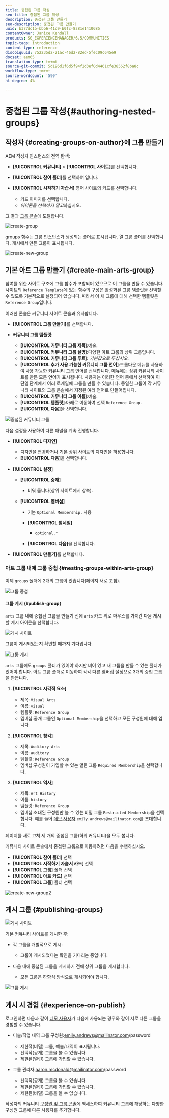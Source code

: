 ```yaml
---
title: 중첩된 그룹 작성
seo-title: 중첩된 그룹 작성
description: 중첩된 그룹 만들기
seo-description: 중첩된 그룹 만들기
uuid: b377dc1b-bbb6-41c9-b0fc-8281e1410685
contentOwner: Janice Kendall
products: SG_EXPERIENCEMANAGER/6.5/COMMUNITIES
topic-tags: introduction
content-type: reference
discoiquuid: 752235d2-21ac-46d2-82ed-5fec09c645e9
docset: aem65
translation-type: tm+mt
source-git-commit: 5d196d1f6d5f94f2d3ef0d4461cfe38562f8ba8c
workflow-type: tm+mt
source-wordcount: '590'
ht-degree: 4%

---
```



# 중첩된 그룹 작성{#authoring-nested-groups}

## 작성자 {#creating-groups-on-author}에 그룹 만들기

AEM 작성자 인스턴스의 전역 탐색:

* **[!UICONTROL 커뮤니티]** > **[!UICONTROL 사이트]**&#x200B;를 선택합니다.
* **[!UICONTROL 참여 폴더]**&#x200B;를 선택하여 엽니다.
* **[!UICONTROL 시작하기 자습서]** 영어 사이트의 카드를 선택합니다.

   * 카드 이미지를 선택합니다.
   * *아이콘을 선택하지 말고*&#x200B;하십시오.

그 결과 [그룹 콘솔](/help/communities/groups.md)에 도달합니다.

![create-group](assets/create-group.png)

groups 함수는 그룹 인스턴스가 생성되는 폴더로 표시됩니다. 열 그룹 폴더를 선택합니다. 게시에서 만든 그룹이 표시됩니다.

![create-new-group](assets/create-new-group.png)

## 기본 아트 그룹 만들기 {#create-main-arts-group}

참여를 위한 사이트 구조에 그룹 함수가 포함되어 있으므로 이 그룹을 만들 수 있습니다. 사이트의 `Reference Template`에 있는 함수의 구성은 활성화된 그룹 템플릿을 선택할 수 있도록 기본적으로 설정되어 있습니다. 따라서 이 새 그룹에 대해 선택한 템플릿은 `Reference Group`입니다.

이러한 콘솔은 커뮤니티 사이트 콘솔과 유사합니다.

* **[!UICONTROL 그룹 만들기]**&#x200B;를 선택합니다.

* **커뮤니티 그룹 템플릿**:

   * **[!UICONTROL 커뮤니티 그룹 제목]**:예술.
   * **[!UICONTROL 커뮤니티 그룹 설명]**:다양한 아트 그룹의 상위 그룹입니다.
   * **[!UICONTROL 커뮤니티 그룹 루트]**: *기본값으로 두십시오*.
   * **[!UICONTROL 추가 사용 가능한 커뮤니티 그룹 언어]**:드롭다운 메뉴를 사용하여 사용 가능한 커뮤니티 그룹 언어를 선택합니다. 메뉴에는 상위 커뮤니티 사이트를 만든 모든 언어가 표시됩니다. 사용자는 이러한 언어 중에서 선택하여 이 단일 단계에서 여러 로케일에 그룹을 만들 수 있습니다. 동일한 그룹이 각 커뮤니티 사이트의 그룹 콘솔에서 지정된 여러 언어로 만들어집니다.
   * **[!UICONTROL 커뮤니티 그룹 이름]**:예술.
   * **[!UICONTROL 템플릿]**:아래로 이동하여 선택  `Reference Group.`
   * **[!UICONTROL 다음]**&#x200B;을 선택합니다.

![중첩된 커뮤니티 그룹](assets/parent-to-nestedgroup.png)

다음 설정을 사용하여 다른 패널을 계속 진행합니다.

* **[!UICONTROL 디자인]**

   * 디자인을 변경하거나 기본 상위 사이트의 디자인을 허용합니다.
   * **[!UICONTROL 다음]**&#x200B;을 선택합니다.

* **[!UICONTROL 설정]**

   * **[!UICONTROL 중재]**

      * 비워 둡니다(상위 사이트에서 상속).
   * **[!UICONTROL 멤버십]**

      * 기본 `Optional Membership.` 사용

      * **[!UICONTROL 썸네일]**
         * `optional.*`
      * **[!UICONTROL 다음]**&#x200B;을 선택합니다.



* **[!UICONTROL 만들기]**&#x200B;를 선택합니다.

### 아트 그룹 내에 그룹 중첩 {#nesting-groups-within-arts-group}

이제 `groups` 폴더에 2개의 그룹이 있습니다(페이지 새로 고침).

![그룹 중첩](assets/create-community-group.png)

#### 그룹 게시 {#publish-group}

`arts` 그룹 내에 중첩된 그룹을 만들기 전에 `arts` 카드 위로 마우스를 가져간 다음 게시할 게시 아이콘을 선택합니다.

![게시 사이트](assets/publish-site.png)

그룹이 게시되었는지 확인할 때까지 기다립니다.

![그룹 게시](assets/group-published.png)

`arts` 그룹에도 `groups` 폴더가 있어야 하지만 비어 있고 새 그룹을 만들 수 있는 폴더가 있어야 합니다. 아트 그룹 폴더로 이동하여 각각 다른 멤버십 설정으로 3개의 중첩 그룹을 만듭니다.

1. **[!UICONTROL 시각적 요소]**

   * 제목: `Visual Arts`
   * 이름: `visual`
   * 템플릿: `Reference Group`
   * 멤버십:공개 그룹인 `Optional Membership`을 선택하고 모든 구성원에 대해 엽니다.

1. **[!UICONTROL 청각]**

   * 제목: `Auditory Arts`
   * 이름: `auditory`
   * 템플릿: `Reference Group`
   * 멤버십:구성원이 가입할 수 있는 열린 그룹 `Required Membership`을 선택합니다.

1. **[!UICONTROL 역사]**

   * 제목: `Art History`
   * 이름: `history`
   * 템플릿: `Reference Group`
   * 멤버십:초대된 구성원만 볼 수 있는 비밀 그룹 `Restricted Membership`을 선택합니다. 예를 들어 [데모 사용자](/help/communities/tutorials.md#demo-users) `emily.andrews@mailinator.com`를 초대합니다.

페이지를 새로 고쳐 세 개의 중첩된 그룹(하위 커뮤니티)을 모두 봅니다.

커뮤니티 사이트 콘솔에서 중첩된 그룹으로 이동하려면 다음을 수행하십시오.

* **[!UICONTROL 참여 폴더]** 선택
* **[!UICONTROL 시작하기 자습서 카드]** 선택
* **[!UICONTROL 그룹]** 폴더 선택
* **[!UICONTROL 아트 카드]** 선택
* **[!UICONTROL 그룹]** 폴더 선택

![create-new-group2](assets/create-new-group2.png)

## 게시 그룹 {#publishing-groups}

![게시 사이트](assets/publish-site.png)

기본 커뮤니티 사이트를 게시한 후:

* 각 그룹을 개별적으로 게시:

   * 그룹이 게시되었다는 확인을 기다리는 중입니다.

* 다음 내에 중첩된 그룹을 게시하기 전에 상위 그룹을 게시합니다.

   * 모든 그룹은 하향식 방식으로 게시되어야 합니다.

![그룹 게시](assets/group-published.png)

## 게시 시 경험 {#experience-on-publish}

로그인하면 다음과 같이 [데모 사용자](/help/communities/tutorials.md#demo-users)가 다음에 사용되는 경우와 같이 서로 다른 그룹을 경험할 수 있습니다.

* 미술/작업 내역 그룹 구성원:emily.andrews@mailinator.com/password
   * 제한적(비밀) 그룹, 예술/내역이 표시됩니다.
   * 선택적(공개) 그룹을 볼 수 있습니다.
   * 제한된(열린) 그룹에 가입할 수 있습니다.

* 그룹 관리자:aaron.mcdonald@mailinator.com/password

   * 선택적(공개) 그룹을 볼 수 있습니다.
   * 제한된(열린) 그룹에 가입할 수 있습니다.
   * 제한된(비밀) 그룹을 볼 수 없습니다.

작성자의 커뮤니티 [구성원 및 그룹 콘솔](/help/communities/members.md)에 액세스하여 커뮤니티 그룹에 해당하는 다양한 구성원 그룹에 다른 사용자를 추가합니다.

